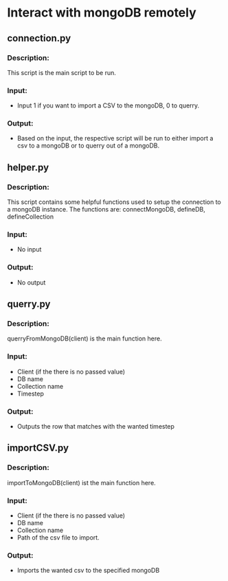 # Interact with mongoDB remotely

## connection.py
### Description:
This script is the main script to be run.
### Input:
- Input 1 if you want to import a CSV to the mongoDB, 0 to querry.
### Output:
- Based on the input, the respective script will be run to either import a csv to a mongoDB or to querry out of a mongoDB.

## helper.py
### Description:
This script contains some helpful functions used to setup the connection to a mongoDB instance.
The functions are: connectMongoDB, defineDB, defineCollection
### Input:
- No input
### Output:
- No output

## querry.py
### Description:
querryFromMongoDB(client) is the main function here.
### Input:
- Client (if the there is no passed value)
- DB name
- Collection name
- Timestep
### Output:
- Outputs the row that matches with the wanted timestep

## importCSV.py
### Description:
importToMongoDB(client) ist the main function here.
### Input:
- Client (if the there is no passed value)
- DB name
- Collection name
- Path of the csv file to import.
### Output:
- Imports the wanted csv to the specified mongoDB 
